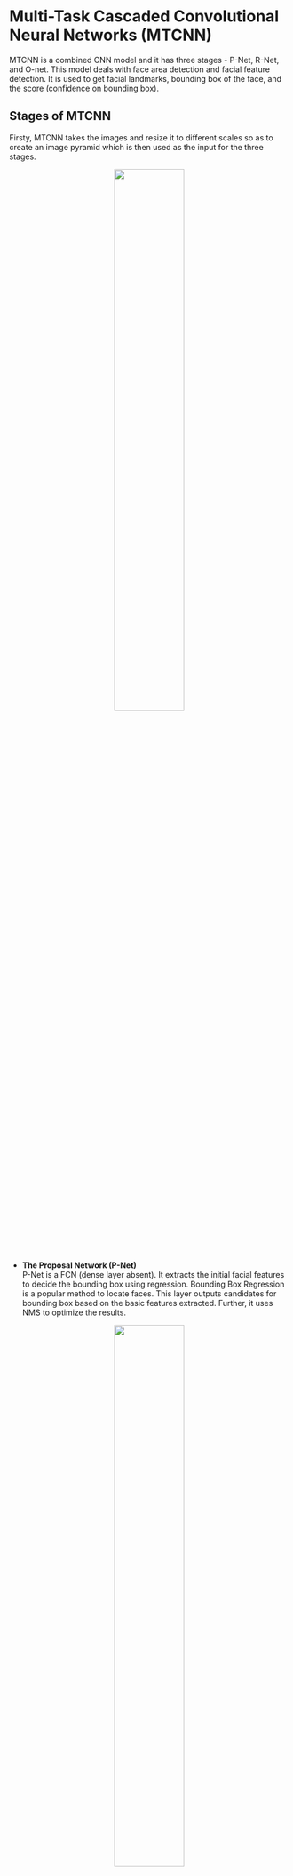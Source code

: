 # Multi-Task Cascaded Convolutional Neural Networks (MTCNN)
MTCNN is a combined CNN model and it has three stages - P-Net, R-Net, and O-net. This model deals with face area detection and facial feature detection. It is used to get facial landmarks, bounding box of the face, and the score (confidence on bounding box).

## Stages of MTCNN
Firsty, MTCNN takes the images and resize it to different scales so as to create an image pyramid which is then used as the input for the three stages.

<p align="center">
  <img src = "https://miro.medium.com/max/875/1*dQsF84De415OSLDSormZwQ.png" width="50%">
</p>

* <b> The Proposal Network (P-Net) </b> <br/>
P-Net is a FCN (dense layer absent). It extracts the initial facial features to decide the bounding box using regression. Bounding Box Regression is a popular method to locate faces. This layer outputs candidates for bounding box based on the basic features extracted. Further, it uses NMS to optimize the results.

<p align="center">
  <img src = "https://miro.medium.com/max/875/1*6xkYymO5qetLLjUt0MYJXg.jpeg" width="50%">
</p>

* <b> The Refine Network (R-Net) </b> <br/>
R-Net is CNN (dense layer present). The output from P-Net are fed in R-Net. R-Net further adds a 128 FCN to extract more features than P-Net. It further reduces the number of candidates of bounding box using stricter rules. R-net optimizes the output result with Bounding-Box Regression and NMS as well.

<p align="center">
  <img src = "https://miro.medium.com/max/875/1*PoMst7LfCfRSADzSFHXIJg.jpeg" width="50%">
</p>

* <b> The Output Network (O-Net) </b> <br/>
This is also a CNN, similar to R-Net. The output from R-Net is fed in O-Net. This optimizes the data in more detail and outputs three things - Bounding Box Coordinates, Five Facial Features, and Confidence.

<p align="center">
  <img src = "https://miro.medium.com/max/875/1*GEHEFApb0VF9poTIh1Bmng.jpeg" width="70%">
</p>

## Training Method
* <b> Face Classification </b> <br/>
It is a binary classification problem, and it uses cross-entropy loss fucntion.

<p align="center"> <b>
  𝐿<sub>𝑖</sub><sup>𝑑𝑒𝑡</sup> = − (𝑦<sub>𝑖</sub><sup>𝑑𝑒𝑡</sup>𝑙𝑜𝑔(𝑝<sub>i</sub>) + (1 − 𝑦<sub>𝑖</sub><sup>𝑑𝑒𝑡</sup>)(1 − 𝑙𝑜𝑔(𝑝<sub>i</sub>))) </b>
</p> <br/>
𝑝<sub>i</sub> = probability that the face predicted by MTCNN is actually a face <br/>
𝑦<sub>𝑖</sub><sup>𝑑𝑒𝑡</sup> = ground truth. It is either 0 or 1. <br/> <br/>

* <b> Bounding Box Regression </b> <br/>
This is a regression problem problem. The loss function used is square loss function.

<p align="center"> <b>
  𝐿<sub>𝑖</sub><sup>𝑏𝑜𝑥</sup> = ||𝑦<sub>𝑖</sub><sup>^𝑏𝑜𝑥</sup> − 𝑦<sub>𝑖</sub><sup>𝑏𝑜𝑥</sup>||<sup>2</sup> </b>
  </p> <br/>
𝑦<sub>𝑖</sub><sup>^𝑏𝑜𝑥</sup> = predicted output. <br/>
𝑦<sub>𝑖</sub><sup>𝑏𝑜𝑥</sup> = ground truth. <br/> <br/>

* <b> Face Landmark Detection </b> <br/>
It is similar to Bounding Box Regression problem. The loss function used is square loss function.

<p align="center"> <b>
  𝐿<sub>𝑖</sub><sup>𝑙𝑎𝑛𝑑𝑚𝑎𝑟𝑘</sup> = ||𝑦<sub>𝑖</sub><sup>^𝑙𝑎𝑛𝑑𝑚𝑎𝑟𝑘</sup> − 𝑦<sub>𝑖</sub><sup>𝑙𝑎𝑛𝑑𝑚𝑎𝑟𝑘</sup>||<sup>2</sup> </b>
</p> <br/>
𝑦<sub>𝑖</sub><sup>^𝑙𝑎𝑛𝑑𝑚𝑎𝑟𝑘</sup> = predicted output. <br/>
𝑦<sub>𝑖</sub><sup>𝑙𝑎𝑛𝑑𝑚𝑎𝑟𝑘</sup> = ground truth. <br/> <br/>

* <b> Non-Maximum Suppression (NMS) </b>
While extracting bounding boxes, there are many cases when they overlap with each other. NMS is method to get rid of those redundant boxes.
